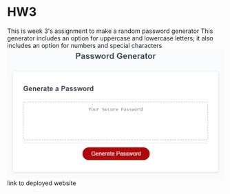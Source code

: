 # HW3
This is week 3's assignment to make a random password generator
This generator includes an option for uppercase and lowercase letters; it also includes an option for numbers and special characters
<img src="/Assets/03-javascript-homework-demo.png">
link to deployed website 
